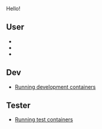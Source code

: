 Hello!

## User

- 
-
-


## Dev

- [Running development containers](dev/running-dev-containers.md)

## Tester

- [ Running test containers](tester/running-test-containers.md)



